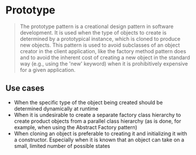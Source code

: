 ﻿# Prototype

> The prototype pattern is a creational design pattern in software development. It is used when the type of objects to create is determined by a prototypical instance, which is cloned to produce new objects. This pattern is used to avoid subclasses of an object creator in the client application, like the factory method pattern does and to avoid the inherent cost of creating a new object in the standard way (e.g., using the 'new' keyword) when it is prohibitively expensive for a given application.

## Use cases

* When the specific type of the object being created should be determined dynamically at runtime
* When it is undesirable to create a separate factory class hierarchy to create product objects from a parallel class hierarchy (as is done, for example, when using the Abstract Factory pattern)
* When cloning an object is preferable to creating it and initializing it with a constructor. Especially when it is known that an object can take on a small, limited number of possible states